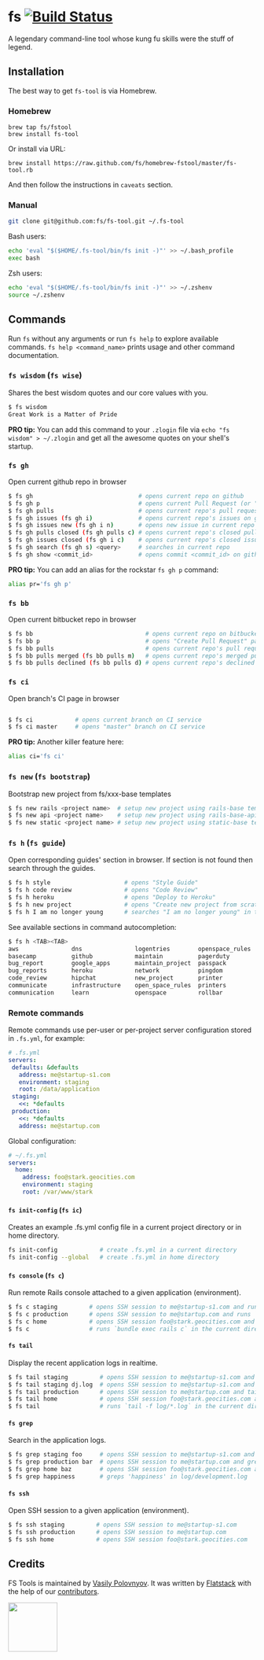 fs [![Build Status](https://semaphoreapp.com/api/v1/projects/b4dc0d0d-324b-4463-a8a3-d3a5c870b383/261440/shields_badge.svg)](https://semaphoreapp.com/fs/fs-tool)
==========================================================================

A legendary command-line tool whose kung fu skills were the stuff of legend.


## Installation

The best way to get `fs-tool` is via Homebrew.

### Homebrew

```shell
brew tap fs/fstool
brew install fs-tool
```

Or install via URL:

```
brew install https://raw.github.com/fs/homebrew-fstool/master/fs-tool.rb
```

And then follow the instructions in `caveats` section.

### Manual

```bash
git clone git@github.com:fs/fs-tool.git ~/.fs-tool
```

Bash users:

```bash
echo 'eval "$($HOME/.fs-tool/bin/fs init -)"' >> ~/.bash_profile
exec bash
```

Zsh users:

```bash
echo 'eval "$($HOME/.fs-tool/bin/fs init -)"' >> ~/.zshenv
source ~/.zshenv
```


## Commands

Run `fs` without any arguments or run `fs help` to explore available commands.
`fs help <command_name>` prints usage and other command documentation.

### `fs wisdom` (`fs wise`)

Shares the best wisdom quotes and our core values with you.

```bash
$ fs wisdom
Great Work is a Matter of Pride
```

**PRO tip:** You can add this command to your `.zlogin` file via `echo "fs wisdom" > ~/.zlogin` and get all the awesome quotes on your shell's startup.

### `fs gh`

Open current github repo in browser

```bash
$ fs gh                              # opens current repo on github
$ fs gh p                            # opens current Pull Request (or "Create Pull Request" page)
$ fs gh pulls                        # opens current repo's pull requests on github
$ fs gh issues (fs gh i)             # opens current repo's issues on github
$ fs gh issues new (fs gh i n)       # opens new issue in current repo on github
$ fs gh pulls closed (fs gh pulls c) # opens current repo's closed pull requests on github
$ fs gh issues closed (fs gh i c)    # opens current repo's closed issues on github
$ fs gh search (fs gh s) <query>     # searches in current repo
$ fs gh show <commit_id>             # opens commit <commit_id> on github
```

**PRO tip:** You can add an alias for the rockstar `fs gh p` command:
```bash
alias pr='fs gh p'
```

### `fs bb`

Open current bitbucket repo in browser

```bash
$ fs bb                                # opens current repo on bitbucket
$ fs bb p                              # opens "Create Pull Request" page
$ fs bb pulls                          # opens current repo's pull requests on bitbucket
$ fs bb pulls merged (fs bb pulls m)   # opens current repo's merged pull requests on bitbucket
$ fs bb pulls declined (fs bb pulls d) # opens current repo's declined pull requests on bitbucket
```

### `fs ci`

Open branch's CI page in browser

```bash

$ fs ci            # opens current branch on CI service
$ fs ci master     # opens "master" branch on CI service
```

**PRO tip:** Another killer feature here:
```bash
alias ci='fs ci'
```

### `fs new` (`fs bootstrap`)

Bootstrap new project from fs/xxx-base templates

```bash
$ fs new rails <project name>  # setup new project using rails-base template
$ fs new api <project name>    # setup new project using rails-base-api template
$ fs new static <project name> # setup new project using static-base template
```

### `fs h` (`fs guide`)

Open corresponding guides' section in browser. If section is not found
then search through the guides.


```bash
$ fs h style                     # opens "Style Guide"
$ fs h code review               # opens "Code Review"
$ fs h heroku                    # opens "Deploy to Heroku"
$ fs h new project               # opens "Create new project from scratch"
$ fs h I am no longer young      # searches "I am no longer young" in the guides
```

See available sections in command autocompletion:

```bash
$ fs h <TAB><TAB>
aws               dns               logentries        openspace_rules   semaphore
basecamp          github            maintain          pagerduty         style
bug_report        google_apps       maintain_project  passpack          style_guide
bug_reports       heroku            network           pingdom           workflow
code_review       hipchat           new_project       printer
communicate       infrastructure    open_space_rules  printers
communication     learn             openspace         rollbar
```

### Remote commands

Remote commands use per-user or per-project server configuration
stored in `.fs.yml`, for example:

```yaml
# .fs.yml
servers:
 defaults: &defaults
   address: me@startup-s1.com
   environment: staging
   root: /data/application
 staging:
   <<: *defaults
 production:
   <<: *defaults
   address: me@startup.com
```

Global configuration:

```yaml
# ~/.fs.yml
servers:
  home:
    address: foo@stark.geocities.com
    environment: staging
    root: /var/www/stark
```

#### `fs init-config` (`fs ic`)

Creates an example .fs.yml config file in a current project directory or in home directory.

```bash
fs init-config            # create .fs.yml in a current directory
fs init-config --global   # create .fs.yml in home directory
```

#### `fs console` (`fs c`)

Run remote Rails console attached to a given application (environment).

```bash
$ fs c staging         # opens SSH session to me@startup-s1.com and runs `rails c` in app root
$ fs c production      # opens SSH session to me@startup.com and runs `rails c` in app root
$ fs c home            # opens SSH session foo@stark.geocities.com and runs `rails c` in app root
$ fs c                 # runs `bundle exec rails c` in the current directory
```

#### `fs tail`

Display the recent application logs in realtime.

```bash
$ fs tail staging         # opens SSH session to me@startup-s1.com and tails application log
$ fs tail staging dj.log  # opens SSH session to me@startup-s1.com and tails dj.log
$ fs tail production      # opens SSH session to me@startup.com and tails application log
$ fs tail home            # opens SSH session foo@stark.geocities.com and tails application log
$ fs tail                 # runs `tail -f log/*.log` in the current directory
```

#### `fs grep`

Search in the application logs.

```bash
$ fs grep staging foo     # opens SSH session to me@startup-s1.com and greps 'foo' in application log
$ fs grep production bar  # opens SSH session to me@startup.com and greps 'bar' in application log
$ fs grep home baz        # opens SSH session foo@stark.geocities.com and greps 'baz' in application log
$ fs grep happiness       # greps 'happiness' in log/development.log
```

#### `fs ssh`

Open SSH session to a given application (environment).

```bash
$ fs ssh staging         # opens SSH session to me@startup-s1.com
$ fs ssh production      # opens SSH session to me@startup.com
$ fs ssh home            # opens SSH session foo@stark.geocities.com
```

## Credits

FS Tools is maintained by [Vasily Polovnyov](http://github.com/vast).
It was written by [Flatstack](http://www.flatstack.com) with the help of our
[contributors](http://github.com/fs/fs-tool/contributors).

[<img src="http://www.flatstack.com/logo.svg" width="100"/>](http://www.flatstack.com)
